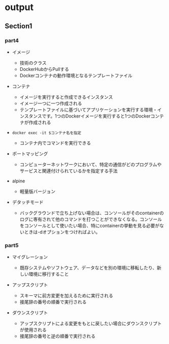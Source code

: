 # output

## Section1

### part4

- イメージ
  - 技術のクラス
  - DockerHubからPullする
  - Dockerコンテナの動作環境となるテンプレートファイル

- コンテナ
  - イメージを実行すると作成できるインスタンス
  - イメージ一つに一つ作成される
  - テンプレートファイルに基づいてアプリケーションを実行する環境・インスタンスです。1つのDockerイメージを実行すると1つのDockerコンテナが作成される

- `docker exec -it $コンテナ名を指定`
  - コンテナ内でコマンドを実行できる

- ポートマッピング
  - コンピューターネットワークにおいて、特定の通信がどのプログラムやサービスと関連付けられているかを指定する手法

- alpine 
  - 軽量版バージョン

- デタッチモード
  - バックグラウンドで立ち上げない場合は、コンソールがそのcontainerのログに専有されて他のコマンドを打つことができなくなる。コンソールをコンソールとして使いたい場合、特にcontainerの挙動を見る必要がないときは-dオプションをつければよい。


### part5
- マイグレーション
  - 既存システムやソフトウェア、データなどを別の環境に移転したり、新しい環境に移行すること

- アップスクリプト
  - スキーマに前方変更を加えるために実行される
  - 接尾辞の番号の順番で実行される

- ダウンスクリプト
  - アップスクリプトによる変更をもとに戻したい場合にダウンスクリプトが使用される
  - 接尾辞の番号と逆の順番で実行される